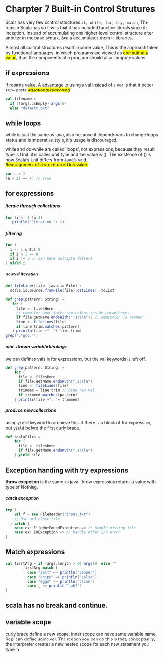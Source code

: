 # Charpter 7 Built-in Control Strutures

Scala has very few control structures:```if, while, for, try, match```, The reason Scala has so few is that it has included function literals since its inception. Instead of accumulating one higher-level control structure after another in the base syntax, Scala accumulates them in libraries.

Almost all control structures result in some value, This is the approach taken by functional languages, in which programs are viewed as <mark>computing a value</mark>, thus the components of a program should also compute values

## if expressions

if returns value, A advantage to using a val instead of a var is that it better sup- ports <mark>*equational reasoning*</mark>

```scala
val filename =  if (!args.isEmpty) args(0)  else "default.txt"
```

## while loops

while is just the same as java, also because it depends vars to change loops status and is imperative style, it's usage is discouraged.

while and do-while are called 'loops', not expressions, because they result type is Unit. it is called unit type and the value is (). The existence of () is how Scala’s Unit differs from Java’s void.   
<mark>Reassignment of a var returns Unit value.</mark>

```scala
var a = 1
(a = 2) == () // True
```

## for expressions

##### iterate through collections

```scala
for (i <- 1 to 4)   println("Iteration "+ i)
```

##### filtering

```scala
for (
  i <- 1 until 9 
  if i % 2 == 0
  if i != 3 // can have multiple filters
) yield i
```

##### nested iteration

```scala
def fileLines(file: java.io.File) =  scala.io.Source.fromFile(file).getLines().toList 
def grep(pattern: String) =   for (     file <- filesHere
     // compiler wont infer semicolons inside parantheses     if file.getName.endsWith(".scala"); // semicolon is needed     line <- fileLines(file)     if line.trim.matches(pattern)   ) println(file +": "+ line.trim)grep(".*gcd.*")
```

##### mid-stream variable bindings

we can defines vals in for expressions, but the val keywords is left off.

```scala
def grep(pattern: String) =    for {      file <- filesHere      if file.getName.endsWith(".scala")      line <- fileLines(file)      trimmed = line.trim // bind new val      if trimmed.matches(pattern)    } println(file +": "+ trimmed)
```

##### produce new collections

using ```yield``` keyword to archieve this. if there is a block of for expression, put ```yield``` before the first curly brace.


```scala
def scalaFiles =    for {      file <- filesHere      if file.getName.endsWith(".scala")    } yield file
```

## Exception handing with try expressions

**throw excpetion** is the same as java. throw expression returns a value with type of Nothing.

##### catch exception

```scala
try {    val f = new FileReader("input.txt")    // Use and close file  } catch {    case ex: FileNotFoundException => // Handle missing file    case ex: IOException => // Handle other I/O error}
```

## Match expressions

```scala
val firstArg = if (args.length > 0) args(0) else ""        firstArg match {          case "salt" => println("pepper")          case "chips" => println("salsa")          case "eggs" => println("bacon")          case _ => println("huh?")}
```

## scala has no break and continue.

## variable scope

curly brace define a new  scope. inner scope can have same variable name.  
Repl can define same val. The reason you can do this is that, conceptually, the interpreter creates a new nested scope for each new statement you type in